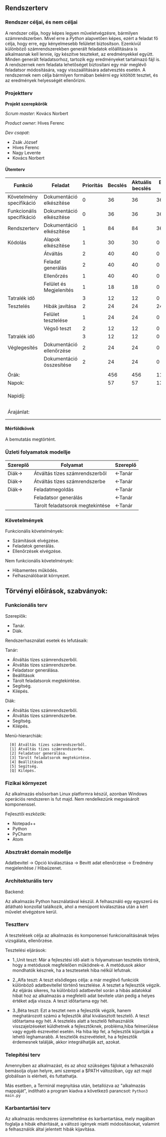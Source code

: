 ## Rendszerterv

### Rendszer céljai, és nem céljai

A rendszer célja, hogy képes legyen műveletvégzésre, bármilyen számrendszerben. Mivel erre a *Python* alapvetően képes, ezért a feladat fő célja, hogy erre, egy kényelmesebb felületet biztosítson. Ezenkívül különböző számrendszerekben generált feladatok előállítására is alkalmasnak kell lennie, így készítve teszteket, az eredményekkel együtt. Minden generált feladatsorhoz, tartozik egy eredményeket tartalmazó fájl is. A rendszernek nem feladata lehetőséget biztosítani egy már meglévő feladatsor módosítására, vagy visszaállítására adatvesztés esetén. A rendszernek nem célja bármilyen formában bekérni egy kitöltött tesztet, és az eredmények helyességét ellenőrizni.

### Projektterv

**Projekt szerepkörök**

*Scrum master*: Kovács Norbert

*Product owner*: Hives Ferenc

*Dev csapat*:
- Zsák József
- Hives Ferenc
- Nagy Levente
- Kovács Norbert

#### Ütemterv

| Funkció | Feladat | Prioritás | Becslés | Aktuális becslés | Eltelt idő | Hátralévő idő |
| --- | --- | --- | --- | --- | --- | --- |
| Követelmény specifikáció |  Dokumentáció elkészítése |  0  |  36  |  36  |  36  |  0  |
| Funkcionális specifikáció | Dokumentáció elkészítése |  0  |  36  |  36  |  36  |  0  |
| Rendszerterv | Dokumentáció elkészítése |  1  |  84  |  84  |  36  |  50  |
| Kódolás | Alapok elkészítése | 1 | 30 | 30 | 0 | 30 |
|     | Átváltás | 2 | 40 | 40 | 0 | 40 |
|     | Feladat generálás | 2 | 40 | 40 | 0 | 40 |
|     | Ellenőrzés | 1 | 40 | 40 | 0 | 40 |
|     | Felület és Megjelenítés | 1 | 18 | 18 | 0 | 18 |
| Tatralék idő |     |  3  |  12  |  12  |  0  |  12  |
| Tesztelés | Hibák javítása | 2 | 24 | 24 | 24 | 24 |
|     | Felület tesztelése | 1 | 24 | 24 | 0 | 24 |
|     | Végső teszt | 2 | 12 | 12 | 0 | 12 |
| Tatralék idő |     |  3  |  12  |  12  |  0  |  12  |
| Véglegesítés | Dokumentáció ellenőrzése | 2 | 24 | 24 | 0 | 24 |
|     | Dokumentáció összesítése | 2 | 24 | 24 | 0 | 24 |
|     |     |     |     |     |     |     |
| Órák:     |     |     | 456  | 456 |  111   |  350  |
| Napok:    |     |     |  57  | 57  |  13.875   | 43.75  |
|     |     |     |     |     |     |     |
| Napidíj: |     |     |     |     |     |  25 000 Ft.    |
|     |     |     |     |     |     |     |
| Árajánlat: |    |     |     |     |     |   1 425 000 Ft.  |


#### Mérföldkövek

A bemutatás megtörtént.

### Üzleti folyamatok modellje

| Szereplő | Folyamat | Szereplő |
| --- |  --- | --- |
| Diák-> | Átváltás tízes számrendszerből | <-Tanár |
| Diák-> | Átváltás tízes számrendszerbe | <-Tanár |
| Diák-> | Feladatmegoldás | <-Tanár |
|  | Feladatsor generálás | <-Tanár |
|  | Tárolt feladatsorok megtekintése | <-Tanár |



### Követelmények

Funkcionális követelmények:

 - Számítások elvégzése.
 - Feladatok generálás.
 - Ellenőrzések elvégzése.

Nem funkcionális követelmények:

 - Hibamentes működés.
 - Felhasználóbarát környezet.

Törvényi előírások, szabványok:
 -

### Funkcionális terv

Szereplők:

 - Tanár.
 - Diák.

Rendszerhasználati esetek és lefutásaik:

Tanár:

 - Átváltás tízes számrendszerből.
 - Átváltás tízes számrendszerbe.
 - Feladatsor generálása.
 - Beállítások
 - Tárolt feladatsorok megtekintése.
 - Segítség.
 - Kilépés.

Diák:

 - Átváltás tízes számrendszerből.
 - Átváltás tízes számrendszerbe.
 - Segítség.
 - Kilépés.

Menü-hierarchiák:

```
  [0] Átváltás tízes számrendszerből.
  [1] Átváltás tízes számrendszerbe.
  [2] Feladatsor generálása.
  [3] Tárolt feladatsorok megtekintése.
  [4] Beállítások
  [5] Segítség.
  [Q] Kilépés.
```

### Fizikai környezet

Az alkalmazás elsősorban Linux platformra készül, azonban Windows operációs rendszeren is fut majd. Nem rendelkezünk megvásárolt komponenssel.

Fejlesztői eszközök:

 - Notepad++
 - Python
 - PyCharm
 - Atom

### Absztrakt domain modellje

Adatbevitel -> Opció kiválasztása -> Bevitt adat ellenőrzése -> Eredmény megjelenítése / Hibaüzenet.

### Architekturális terv

Backend:

Az alkalmazás Python használatával készül. A felhasználó egy egyszerű és átlátható konzollal találkozik, ahol a menüpont kiválasztása után a kért művelet elvégzésre kerül.

### Tesztterv

A tesztelések célja az alkalmazás és komponensei funkcionalitásának teljes vizsgálata, ellenőrzése.

Tesztelési eljárások:

- 1.,Unit teszt:
	Már a fejlesztési idő alatt is folyamatosan tesztelés történik, hogy a
	metódusok megfelelően működnek-e.
	A metódusok akkor mondhatók késznek, ha a tesztesetek hiba nélkül lefutnak.

- 2.,Alfa teszt:
	A teszt elsődleges célja: a már meglévő funkciók különböző
	adatbevitellel történő tesztelése. A tesztet a
	fejlesztők végzik.
	Az eljárás sikeres, ha különböző adatbevitel során a hibás adatokkal hibát hoz az alkalmazás a megfelelő adat bevitele után pedig a helyes értéket adja vissza. A teszt időtartama egy hét.

- 3.,Béta teszt:
	Ezt a tesztet nem a fejlesztők végzik, hanem meghatározott számú a fejlesztők által kiválasztott tesztelő.
	A teszt időtartama egy hét.
	A tesztelés alatt a tesztelő felhasználók visszajelzéseket küldhetnek a
	fejlesztőknek, probléma,hiba felmerülése vagy egyéb észrevétel esetén.
	Ha hiba lép fel, a fejlesztők kijavítják a lehető leghamarabb. A tesztelők észrevételeit, ha a fejlesztők érdemesnek találják, akkor integrálhatják azt, azokat.


### Telepítési terv

Amennyiben az alkalmazást, és az ahoz szükséges fájlokat a felhasználó bemásolja olyan helyre, ami szerepel a $PATH változóban, úgy azt majd globálisan is elérheti, és futtathatja.

Más esetben, a Terminál megnyitása után, betallózva az  "alkalmazás mappáját", indítható a program kiadva a következő parancsot: `` Python3 main.py ``

### Karbantartási terv

Az alkalmazás rendszeres üzemeltetése és karbantartása, mely
magában foglalja a hibák elhárítását, a változó igények miatti
módosításokat, valamint a felhasználók által jelentett hibák kijavítása.
